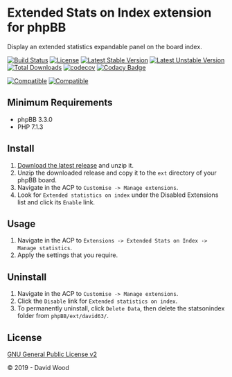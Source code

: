 # Extended Stats on Index extension for phpBB

Display an extended statistics expandable panel on the board index.

[![Build Status](https://github.com/david63/statsonindex/workflows/Tests/badge.svg)](https://github.com/phpbb-extensions/david63/statsonindex)
[![License](https://poser.pugx.org/david63/statsonindex/license)](https://packagist.org/packages/david63/statsonindex)
[![Latest Stable Version](https://poser.pugx.org/david63/statsonindex/v/stable)](https://packagist.org/packages/david63/statsonindex)
[![Latest Unstable Version](https://poser.pugx.org/david63/statsonindex/v/unstable)](https://packagist.org/packages/david63/statsonindex)
[![Total Downloads](https://poser.pugx.org/david63/statsonindex/downloads)](https://packagist.org/packages/david63/statsonindex)
[![codecov](https://codecov.io/gh/david63/statsonindex/branch/master/graph/badge.svg?token=D2500PgRex)](https://codecov.io/gh/david63/statsonindex)
[![Codacy Badge](https://api.codacy.com/project/badge/Grade/5001b25c12b54b0489389d4bd47bfe6d)](https://www.codacy.com/manual/david63/statsonindex?utm_source=github.com&amp;utm_medium=referral&amp;utm_content=david63/statsonindex&amp;utm_campaign=Badge_Grade)

[![Compatible](https://img.shields.io/badge/compatible-phpBB:3.2.x-blue.svg)](https://shields.io/)
[![Compatible](https://img.shields.io/badge/compatible-phpBB:3.3.x-blue.svg)](https://shields.io/)

## Minimum Requirements
* phpBB 3.3.0
* PHP 7.1.3

## Install
1. [Download the latest release](https://github.com/david63/statsonindex/archive/3.2.zip) and unzip it.
2. Unzip the downloaded release and copy it to the `ext` directory of your phpBB board.
3. Navigate in the ACP to `Customise -> Manage extensions`.
4. Look for `Extended statistics on index` under the Disabled Extensions list and click its `Enable` link.

## Usage
1. Navigate in the ACP to `Extensions -> Extended Stats on Index -> Manage statistics`.
2. Apply the settings that you require.

## Uninstall
1. Navigate in the ACP to `Customise -> Manage extensions`.
2. Click the `Disable` link for `Extended statistics on index`.
3. To permanently uninstall, click `Delete Data`, then delete the statsonindex folder from `phpBB/ext/david63/`.

## License
[GNU General Public License v2](http://opensource.org/licenses/GPL-2.0)

© 2019 - David Wood